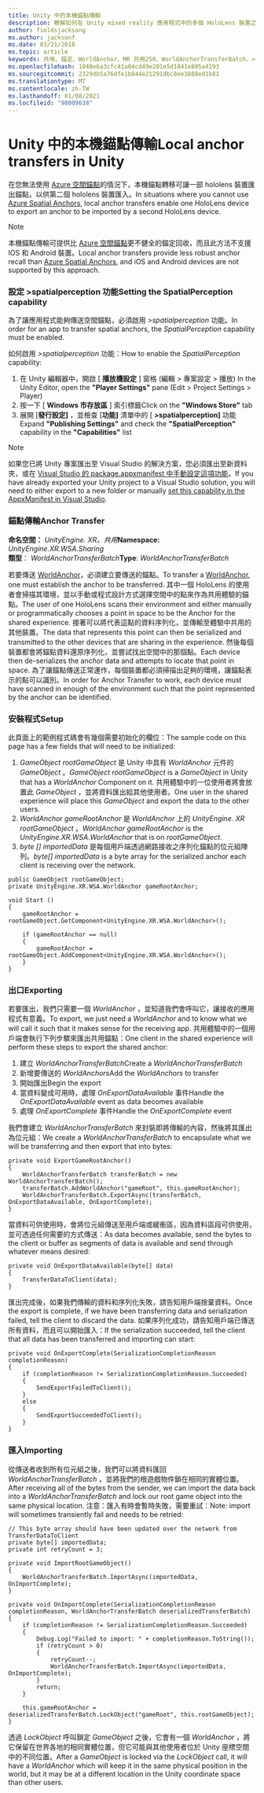 ```yaml
---
title: Unity 中的本機錨點傳輸
description: 瞭解如何在 Unity mixed reality 應用程式中的多個 HoloLens 裝置之間傳輸錨點。
author: fieldsjacksong
ms.author: jacksonf
ms.date: 03/21/2018
ms.topic: article
keywords: 共用、錨定、WorldAnchor、MR 共用250、WorldAnchorTransferBatch、>spatialperception、傳輸、本機錨定、錨點匯出、錨點匯入
ms.openlocfilehash: 1048e6a3cfc41a04cd49e201e5d1841e805a4193
ms.sourcegitcommit: 2329db5a76dfe1b844e21291dbc8ee3888ed1b81
ms.translationtype: MT
ms.contentlocale: zh-TW
ms.lasthandoff: 01/08/2021
ms.locfileid: "98009638"
---
```

# <a name="local-anchor-transfers-in-unity"></a><span data-ttu-id="bf59b-104">Unity 中的本機錨點傳輸</span><span class="sxs-lookup"><span data-stu-id="bf59b-104">Local anchor transfers in Unity</span></span>

<span data-ttu-id="bf59b-105">在您無法使用 <a href="https://docs.microsoft.com/azure/spatial-anchors" target="_blank">Azure 空間錨點</a>的情況下，本機錨點轉移可讓一部 hololens 裝置匯出錨點，以供第二個 hololens 裝置匯入。</span><span class="sxs-lookup"><span data-stu-id="bf59b-105">In situations where you cannot use <a href="https://docs.microsoft.com/azure/spatial-anchors" target="_blank">Azure Spatial Anchors</a>, local anchor transfers enable one HoloLens device to export an anchor to be imported by a second HoloLens device.</span></span>

>[!NOTE]
><span data-ttu-id="bf59b-106">本機錨點傳輸可提供比 <a href="https://docs.microsoft.com/azure/spatial-anchors" target="_blank">Azure 空間錨點</a>更不健全的錨定回收，而且此方法不支援 IOS 和 Android 裝置。</span><span class="sxs-lookup"><span data-stu-id="bf59b-106">Local anchor transfers provide less robust anchor recall than <a href="https://docs.microsoft.com/azure/spatial-anchors" target="_blank">Azure Spatial Anchors</a>, and iOS and Android devices are not supported by this approach.</span></span>

### <a name="setting-the-spatialperception-capability"></a><span data-ttu-id="bf59b-107">設定 >spatialperception 功能</span><span class="sxs-lookup"><span data-stu-id="bf59b-107">Setting the SpatialPerception capability</span></span>

<span data-ttu-id="bf59b-108">為了讓應用程式能夠傳送空間錨點，必須啟用 *>spatialperception* 功能。</span><span class="sxs-lookup"><span data-stu-id="bf59b-108">In order for an app to transfer spatial anchors, the *SpatialPerception* capability must be enabled.</span></span>

<span data-ttu-id="bf59b-109">如何啟用 *>spatialperception* 功能：</span><span class="sxs-lookup"><span data-stu-id="bf59b-109">How to enable the *SpatialPerception* capability:</span></span>
1. <span data-ttu-id="bf59b-110">在 Unity 編輯器中，開啟 [ **播放機設定** ] 窗格 (編輯 > 專案設定 > 播放) </span><span class="sxs-lookup"><span data-stu-id="bf59b-110">In the Unity Editor, open the **"Player Settings"** pane (Edit > Project Settings > Player)</span></span>
2. <span data-ttu-id="bf59b-111">按一下 [ **Windows 市存放區** ] 索引標籤</span><span class="sxs-lookup"><span data-stu-id="bf59b-111">Click on the **"Windows Store"** tab</span></span>
3. <span data-ttu-id="bf59b-112">展開 [**發行設定]** ，並檢查 [**功能]** 清單中的 [ **>spatialperception]** 功能</span><span class="sxs-lookup"><span data-stu-id="bf59b-112">Expand **"Publishing Settings"** and check the **"SpatialPerception"** capability in the **"Capabilities"** list</span></span>

>[!NOTE]
><span data-ttu-id="bf59b-113">如果您已將 Unity 專案匯出至 Visual Studio 的解決方案，您必須匯出至新資料夾，或在 [Visual Studio 的 package.appxmanifest 中手動設定這項功能](local-anchor-transfers-in-directx.md#set-up-your-app-to-use-the-spatialperception-capability)。</span><span class="sxs-lookup"><span data-stu-id="bf59b-113">If you have already exported your Unity project to a Visual Studio solution, you will need to either export to a new folder or manually [set this capability in the AppxManifest in Visual Studio](local-anchor-transfers-in-directx.md#set-up-your-app-to-use-the-spatialperception-capability).</span></span>

### <a name="anchor-transfer"></a><span data-ttu-id="bf59b-114">錨點傳輸</span><span class="sxs-lookup"><span data-stu-id="bf59b-114">Anchor Transfer</span></span>

<span data-ttu-id="bf59b-115">**命名空間：** *UnityEngine. XR。共用*</span><span class="sxs-lookup"><span data-stu-id="bf59b-115">**Namespace:** *UnityEngine.XR.WSA.Sharing*</span></span><br>
<span data-ttu-id="bf59b-116">**類型**： *WorldAnchorTransferBatch*</span><span class="sxs-lookup"><span data-stu-id="bf59b-116">**Type**: *WorldAnchorTransferBatch*</span></span>

<span data-ttu-id="bf59b-117">若要傳送 [WorldAnchor](../develop/unity/coordinate-systems-in-unity.md)，必須建立要傳送的錨點。</span><span class="sxs-lookup"><span data-stu-id="bf59b-117">To transfer a [WorldAnchor](../develop/unity/coordinate-systems-in-unity.md), one must establish the anchor to be transferred.</span></span> <span data-ttu-id="bf59b-118">其中一個 HoloLens 的使用者會掃描其環境，並以手動或程式設計方式選擇空間中的點來作為共用體驗的錨點。</span><span class="sxs-lookup"><span data-stu-id="bf59b-118">The user of one HoloLens scans their environment and either manually or programmatically chooses a point in space to be the Anchor for the shared experience.</span></span> <span data-ttu-id="bf59b-119">接著可以將代表這點的資料序列化，並傳輸至體驗中共用的其他裝置。</span><span class="sxs-lookup"><span data-stu-id="bf59b-119">The data that represents this point can then be serialized and transmitted to the other devices that are sharing in the experience.</span></span> <span data-ttu-id="bf59b-120">然後每個裝置都會將錨點資料還原序列化，並嘗試找出空間中的那個點。</span><span class="sxs-lookup"><span data-stu-id="bf59b-120">Each device then de-serializes the anchor data and attempts to locate that point in space.</span></span> <span data-ttu-id="bf59b-121">為了讓錨點傳送正常運作，每個裝置都必須掃描出足夠的環境，讓錨點表示的點可以識別。</span><span class="sxs-lookup"><span data-stu-id="bf59b-121">In order for Anchor Transfer to work, each device must have scanned in enough of the environment such that the point represented by the anchor can be identified.</span></span>

### <a name="setup"></a><span data-ttu-id="bf59b-122">安裝程式</span><span class="sxs-lookup"><span data-stu-id="bf59b-122">Setup</span></span>

<span data-ttu-id="bf59b-123">此頁面上的範例程式碼會有幾個需要初始化的欄位：</span><span class="sxs-lookup"><span data-stu-id="bf59b-123">The sample code on this page has a few fields that will need to be initialized:</span></span>
1. <span data-ttu-id="bf59b-124">*GameObject rootGameObject* 是 Unity 中具有 *WorldAnchor* 元件的 *GameObject* 。</span><span class="sxs-lookup"><span data-stu-id="bf59b-124">*GameObject rootGameObject* is a *GameObject* in Unity that has a *WorldAnchor* Component on it.</span></span> <span data-ttu-id="bf59b-125">共用體驗中的一位使用者將會放置此 *GameObject* ，並將資料匯出給其他使用者。</span><span class="sxs-lookup"><span data-stu-id="bf59b-125">One user in the shared experience will place this *GameObject* and export the data to the other users.</span></span>
2. <span data-ttu-id="bf59b-126">*WorldAnchor gameRootAnchor* 是 *WorldAnchor* 上的 *UnityEngine. XR rootGameObject* 。</span><span class="sxs-lookup"><span data-stu-id="bf59b-126">*WorldAnchor gameRootAnchor* is the *UnityEngine.XR.WSA.WorldAnchor* that is on *rootGameObject*.</span></span>
3. <span data-ttu-id="bf59b-127">*byte [] importedData* 是每個用戶端透過網路接收之序列化錨點的位元組陣列。</span><span class="sxs-lookup"><span data-stu-id="bf59b-127">*byte[] importedData* is a byte array for the serialized anchor each client is receiving over the network.</span></span>

```
public GameObject rootGameObject;
private UnityEngine.XR.WSA.WorldAnchor gameRootAnchor;

void Start ()
{
    gameRootAnchor = rootGameObject.GetComponent<UnityEngine.XR.WSA.WorldAnchor>();

    if (gameRootAnchor == null)
    {
        gameRootAnchor = rootGameObject.AddComponent<UnityEngine.XR.WSA.WorldAnchor>();
    }
}
```

### <a name="exporting"></a><span data-ttu-id="bf59b-128">出口</span><span class="sxs-lookup"><span data-stu-id="bf59b-128">Exporting</span></span>

<span data-ttu-id="bf59b-129">若要匯出，我們只需要一個 *WorldAnchor* ，並知道我們會呼叫它，讓接收的應用程式有意義。</span><span class="sxs-lookup"><span data-stu-id="bf59b-129">To export, we just need a *WorldAnchor* and to know what we will call it such that it makes sense for the receiving app.</span></span> <span data-ttu-id="bf59b-130">共用體驗中的一個用戶端會執行下列步驟來匯出共用錨點：</span><span class="sxs-lookup"><span data-stu-id="bf59b-130">One client in the shared experience will perform these steps to export the shared anchor:</span></span>
1. <span data-ttu-id="bf59b-131">建立 *WorldAnchorTransferBatch*</span><span class="sxs-lookup"><span data-stu-id="bf59b-131">Create a *WorldAnchorTransferBatch*</span></span>
2. <span data-ttu-id="bf59b-132">新增要傳送的 *WorldAnchors*</span><span class="sxs-lookup"><span data-stu-id="bf59b-132">Add the *WorldAnchors* to transfer</span></span>
3. <span data-ttu-id="bf59b-133">開始匯出</span><span class="sxs-lookup"><span data-stu-id="bf59b-133">Begin the export</span></span>
4. <span data-ttu-id="bf59b-134">當資料變成可用時，處理 *OnExportDataAvailable* 事件</span><span class="sxs-lookup"><span data-stu-id="bf59b-134">Handle the *OnExportDataAvailable* event as data becomes available</span></span>
5. <span data-ttu-id="bf59b-135">處理 *OnExportComplete* 事件</span><span class="sxs-lookup"><span data-stu-id="bf59b-135">Handle the *OnExportComplete* event</span></span>

<span data-ttu-id="bf59b-136">我們會建立 *WorldAnchorTransferBatch* 來封裝即將傳輸的內容，然後將其匯出為位元組：</span><span class="sxs-lookup"><span data-stu-id="bf59b-136">We create a *WorldAnchorTransferBatch* to encapsulate what we will be transferring and then export that into bytes:</span></span>

```
private void ExportGameRootAnchor()
{
    WorldAnchorTransferBatch transferBatch = new WorldAnchorTransferBatch();
    transferBatch.AddWorldAnchor("gameRoot", this.gameRootAnchor);
    WorldAnchorTransferBatch.ExportAsync(transferBatch, OnExportDataAvailable, OnExportComplete);
}
```

<span data-ttu-id="bf59b-137">當資料可供使用時，會將位元組傳送至用戶端或緩衝區，因為資料區段可供使用，並可透過任何需要的方式傳送：</span><span class="sxs-lookup"><span data-stu-id="bf59b-137">As data becomes available, send the bytes to the client or buffer as segments of data is available and send through whatever means desired:</span></span>

```
private void OnExportDataAvailable(byte[] data)
{
    TransferDataToClient(data);
}
```

<span data-ttu-id="bf59b-138">匯出完成後，如果我們傳輸的資料和序列化失敗，請告知用戶端捨棄資料。</span><span class="sxs-lookup"><span data-stu-id="bf59b-138">Once the export is complete, if we have been transferring data and serialization failed, tell the client to discard the data.</span></span> <span data-ttu-id="bf59b-139">如果序列化成功，請告知用戶端已傳送所有資料，而且可以開始匯入：</span><span class="sxs-lookup"><span data-stu-id="bf59b-139">If the serialization succeeded, tell the client that all data has been transferred and importing can start:</span></span>

```
private void OnExportComplete(SerializationCompletionReason completionReason)
{
    if (completionReason != SerializationCompletionReason.Succeeded)
    {
        SendExportFailedToClient();
    }
    else
    {
        SendExportSucceededToClient();
    }
}
```

### <a name="importing"></a><span data-ttu-id="bf59b-140">匯入</span><span class="sxs-lookup"><span data-stu-id="bf59b-140">Importing</span></span>

<span data-ttu-id="bf59b-141">從傳送者收到所有位元組之後，我們可以將資料匯回 *WorldAnchorTransferBatch* ，並將我們的根遊戲物件鎖在相同的實體位置。</span><span class="sxs-lookup"><span data-stu-id="bf59b-141">After receiving all of the bytes from the sender, we can import the data back into a *WorldAnchorTransferBatch* and lock our root game object into the same physical location.</span></span> <span data-ttu-id="bf59b-142">注意：匯入有時會暫時失敗，需要重試：</span><span class="sxs-lookup"><span data-stu-id="bf59b-142">Note: import will sometimes transiently fail and needs to be retried:</span></span>

```
// This byte array should have been updated over the network from TransferDataToClient
private byte[] importedData;
private int retryCount = 3;

private void ImportRootGameObject()
{
    WorldAnchorTransferBatch.ImportAsync(importedData, OnImportComplete);
}

private void OnImportComplete(SerializationCompletionReason completionReason, WorldAnchorTransferBatch deserializedTransferBatch)
{
    if (completionReason != SerializationCompletionReason.Succeeded)
    {
        Debug.Log("Failed to import: " + completionReason.ToString());
        if (retryCount > 0)
        {
            retryCount--;
            WorldAnchorTransferBatch.ImportAsync(importedData, OnImportComplete);
        }
        return;
    }

    this.gameRootAnchor = deserializedTransferBatch.LockObject("gameRoot", this.rootGameObject);
}
```

<span data-ttu-id="bf59b-143">透過 *LockObject* 呼叫鎖定 *GameObject* 之後，它會有一個 *WorldAnchor* ，將它保留在世界各地的相同實體位置，但它可能與其他使用者位於 Unity 座標空間中的不同位置。</span><span class="sxs-lookup"><span data-stu-id="bf59b-143">After a *GameObject* is locked via the *LockObject* call, it will have a *WorldAnchor* which will keep it in the same physical position in the world, but it may be at a different location in the Unity coordinate space than other users.</span></span>

